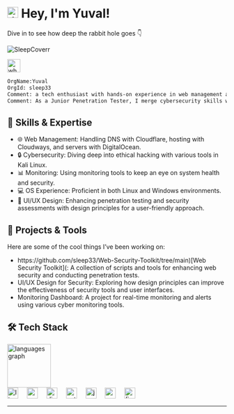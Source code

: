 

<h1 align="left">
  <div align="left">
    <img src="https://cdn.jsdelivr.net/gh/devicons/devicon/icons/linux/linux-original.svg" height="25" alt="linux logo"/>
    Hey, I'm Yuval!
  </div>
</h1>

<p>Dive in to see how deep the rabbit hole goes 👇</p>

![SleepCoverr](https://github.com/user-attachments/assets/037a1692-b7a6-4f05-abdf-11b5f4941285)

<img src="https://who.is/static/images/whois-logo.svg" height="30" alt="whois logo"/>


```html
OrgName:Yuval
OrgId: sleep33
Comment: a tech enthusiast with hands-on experience in web management and a growing expertise in penetration testing.
Comment: As a Junior Penetration Tester, I merge cybersecurity skills with practical web infrastructure knowledge to secure and optimize digital spaces.
```


<h2>🔧 Skills & Expertise</h2>
<ul>
  <li>🌐 Web Management: Handling DNS with Cloudflare, hosting with Cloudways, and servers with DigitalOcean.</li>
  <li>🔒 Cybersecurity: Diving deep into ethical hacking with various tools in Kali Linux.</li>
  <li>📊 Monitoring: Using monitoring tools to keep an eye on system health and security.</li>
  <li>💻 OS Experience: Proficient in both Linux and Windows environments.</li>
  <li>🎨 UI/UX Design: Enhancing penetration testing and security assessments with design principles for a user-friendly approach.</li>
</ul>

<h2>🚀 Projects & Tools</h2>
<p>Here are some of the cool things I’ve been working on:</p>
<ul>
  <li> <link>https://github.com/sleep33/Web-Security-Toolkit/tree/main)[Web Security Toolkit](: A collection of scripts and tools for enhancing web security and conducting penetration tests.</li>
  <li>UI/UX Design for Security: Exploring how design principles can improve the effectiveness of security tools and user interfaces.</li>
  <li>Monitoring Dashboard: A project for real-time monitoring and alerts using various cyber monitoring tools.</li>
</ul>

<h2 align="left">🛠️ Tech Stack</h2>

<div align="left">
  <img src="https://github-readme-stats.vercel.app/api/top-langs?username=sleep33&locale=en&hide_title=false&layout=compact&card_width=320&langs_count=5&theme=dracula&hide_border=false" height="100" alt="languages graph"  />
</div>

<div align="left">
  <img src="https://cdn.jsdelivr.net/gh/devicons/devicon/icons/linux/linux-original.svg" height="25" alt="linux logo" />
  <img width="12" />
  <img src="https://cdn.jsdelivr.net/gh/devicons/devicon/icons/wordpress/wordpress-original.svg" height="25" alt="wordpress logo" />
  <img width="12" />
  <img src="https://cdn.jsdelivr.net/gh/devicons/devicon/icons/digitalocean/digitalocean-original.svg" height="25" alt="digitalocean logo" />
  <img width="12" />
  <img src="https://cdn.jsdelivr.net/gh/devicons/devicon/icons/python/python-original.svg" height="25" alt="python logo" />
  <img width="12" />
  <img src="https://cdn.jsdelivr.net/gh/devicons/devicon/icons/javascript/javascript-original.svg" height="25" alt="javascript logo" />
  <img width="12" />
  <img src="https://cdn.jsdelivr.net/gh/devicons/devicon/icons/mysql/mysql-original.svg" height="25" alt="mysql logo" />
  <img width="12" />
  <img src="https://cdn.jsdelivr.net/gh/devicons/devicon/icons/figma/figma-original.svg" height="25" alt="figma logo" />
</div>

---
